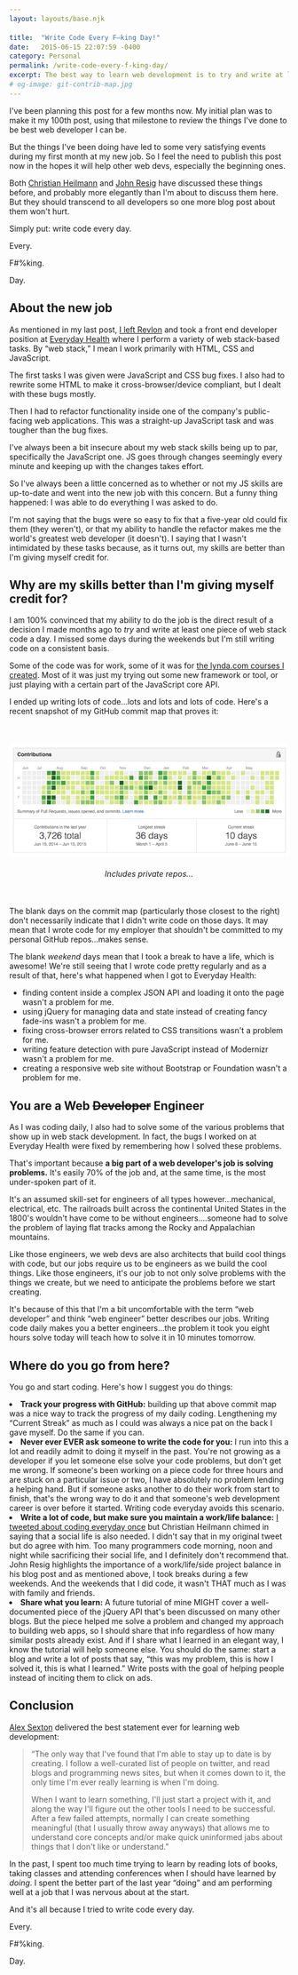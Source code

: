 ```yaml
---
layout: layouts/base.njk

title:  "Write Code Every F–king Day!"
date:   2015-06-15 22:07:59 -0400
category: Personal
permalink: /write-code-every-f-king-day/
excerpt: The best way to learn web development is to try and write at least one piece of code a day, especially if the code is JavaScript.
# og-image: git-contrib-map.jpg
---
```

<p>I've been planning this post for a few months now. My initial plan was to make it my 100th post, using that milestone to review the things I've done to be best web developer I can be.</p><p>But the things I've been doing have led to some very satisfying events during my first month at my new job. So I feel the need to publish this post now in the hopes it will help other web devs, especially the beginning ones.</p><p>Both <a href="http://christianheilmann.com/2013/05/10/justcode" alt="Read '#JUSTCODE' by Christian Heilmann">Christian Heilmann</a> and <a href="http://ejohn.org/blog/write-code-every-day/" alt="Read 'Write Code Every Day' by John Resig">John Resig</a> have discussed these things before, and probably more elegantly than I'm about to discuss them here. But they should transcend to all developers so one more blog post about them won't hurt.</p><p>Simply put: write code every day.</p><p>Every.</p><p>F#%king.</p><p>Day.</p><h2>About the new job</h2><p>As mentioned in my last post, <a href="http://kaidez.com/revlon/" alt="Read about kaidez leaving Revlon">I left Revlon</a> and took a front end developer position at <a href="http://www.everydayhealth.com/" alt="Visit Everyday Health">Everyday Health</a> where I perform a variety of web stack-based tasks. By &#8220;web stack,&#8221; I mean I work primarily with HTML, CSS and JavaScript.</p><p>The first tasks I was given were JavaScript and CSS bug fixes. I also had to rewrite some HTML to make it cross-browser/device compliant, but I dealt with these bugs mostly.</p><p>Then I had to refactor functionality inside one of the company's public-facing web applications. This was a straight-up JavaScript task and was tougher than the bug fixes.</p><p>I've always been a bit insecure about my web stack skills being up to par, specifically the JavaScript one. JS goes through changes seemingly every minute and keeping up with the changes takes effort.</p><p>So I've always been a little concerned as to whether or not my JS skills are up-to-date and went into the new job with this concern. But a funny thing happened: I was able to do everything I was asked to do.</p><p>I'm not saying that the bugs were so easy to fix that a five-year old could fix them (they weren't), or that my ability to handle the refactor makes me the world's greatest web developer (it doesn't). I saying that I wasn't intimidated by these tasks because, as it turns out, my skills are better than I'm giving myself credit for.</p><h2>Why are my skills better than I'm giving myself credit for?</h2><p>I am 100% convinced that my ability to do the job is the direct result of a decision I made months ago to <em>try</em> and write at least one piece of web stack code a day. I missed some days during the weekends but I'm still writing code on a consistent basis.</p><p>Some of the code was for work, some of it was for <a href="http://kaidez.com/lynda-kaidez/" alt="Read about the lynda.com courses I created">the lynda.com courses I created</a>. Most of it was just my trying out some new framework or tool, or just playing with a certain part of the JavaScript core API.</p><p>I ended up writing lots of code&#8230;lots and lots and lots of code. Here's a recent snapshot of my GitHub commit map that proves it:</p> <figure style="text-align: center; margin:50px auto;"> <img src="/img/git-contrib-map.jpg" class="post-pic" alt="kaidez GitHub Contribution Map"/></p> <figcaption style="margin:20px auto 0;"><em>Includes private repos&#8230;</em></figcaption> </figure><p>The blank days on the commit map (particularly those closest to the right) don't necessarily indicate that I didn't write code on those days. It may mean that I wrote code for my employer that shouldn't be committed to my personal GitHub repos&#8230;makes sense.</p><p>The blank <em>weekend</em> days mean that I took a break to have a life, which is awesome! We're still seeing that I wrote code pretty regularly and as a result of that, here's what happened when I got to Everyday Health:</p><ul><li class="post-list-item">finding content inside a complex JSON API and loading it onto the page wasn't a problem for me.</li><li class="post-list-item">using jQuery for managing data and state instead of creating fancy fade-ins wasn't a problem for me.</li><li class="post-list-item">fixing cross-browser errors related to CSS transitions wasn't a problem for me.</li><li class="post-list-item">writing feature detection with pure JavaScript instead of Modernizr wasn't a problem for me.</li><li class="post-list-item">creating a responsive web site without Bootstrap or Foundation wasn't a problem for me.</li></ul><h2>You are a Web <del>Developer</del> Engineer</h2><p>As I was coding daily, I also had to solve some of the various problems that show up in web stack development. In fact, the bugs I worked on at Everyday Health were fixed by remembering how I solved these problems.</p><p>That's important because <strong>a big part of a web developer's job is solving problems.</strong> It's easily 70% of the job and, at the same time, is the most under-spoken part of it.</p><p>It's an assumed skill-set for engineers of all types however&#8230;mechanical, electrical, etc. The railroads built across the continental United States in the 1800's wouldn't have come to be without engineers&#8230;.someone had to solve the problem of laying flat tracks among the Rocky and Appalachian mountains.</p><p>Like those engineers, we web devs are also architects that build cool things with code, but our jobs require us to be engineers as we build the cool things. Like those engineers, it's our job to not only solve problems with the things we create, but we need to anticipate the problems before we start creating.</p><p>It's because of this that I'm a bit uncomfortable with the term &#8220;web developer&#8221; and think &#8220;web engineer&#8221; better describes our jobs. Writing code daily makes you a better engineers&#8230;the problem it took you eight hours solve today will teach how to solve it in 10 minutes tomorrow.</p><h2>Where do you go from here?</h2><p>You go and start coding.  Here's how I suggest you do things:</p><li class="post-list-item"><strong>Track your progress with GitHub:</strong> building up that above commit map was a nice way to track the progress of my daily coding.  Lengthening my &#8220;Current Streak&#8221; as much as I could was always a nice pat on the back I gave myself. Do the same if you can.</li><li class="post-list-item"><strong>Never ever EVER ask someone to write the code for you:</strong> I run into this a lot and readily admit to doing it myself in the past. You're not growing as a developer if you let someone else solve your code problems, but don't get me wrong. If someone's been working on a piece code for three hours and are stuck on a particular issue or two, I have absolutely no problem lending a helping hand. But if someone asks another to do their work from start to finish, that's the wrong way to do it and that someone's web development career is over before it started. Writing code everyday avoids this scenario.</li><li class="post-list-item"><strong>Write a lot of code, but make sure you maintain a work/life balance:</strong> <a href="https://twitter.com/kaidez/status/596670528515104768">I tweeted about coding everyday once</a> but Christian Heilmann chimed in saying that a social life is also needed. I didn't say that in my original tweet but do agree with him. Too many programmers code morning, noon and night while sacrificing their social life, and I definitely don't recommend that. John Resig highlights the importance of a work/life/side project balance in his blog post and as mentioned above, I took breaks during a few weekends. And the weekends that I did code, it wasn't THAT much as I was with family and friends.</li><li class="post-list-item"><strong>Share what you learn:</strong> A future tutorial of mine MIGHT cover a well-documented piece of the jQuery API that's been discussed on many other blogs. But the piece helped me solve a problem and changed my approach to building web apps, so I should share that info regardless of how many similar posts already exist. And if I share what I learned in an elegant way, I know the tutorial will help someone else. You should do the same: start a blog and write a lot of posts that say, &#8220;this was my problem, this is how I solved it, this is what I learned.&#8221; Write posts with the goal of helping people instead of inciting them to click on ads.</li><h2>Conclusion</h2><p><a href="https://twitter.com/SlexAxton" alt="Visit Alex Sexton on Twitter">Alex Sexton</a> delivered the best statement ever for learning web development:</p>

<blockquote>
<p>
&#8220;The only way that I've found that I'm able to stay up to date is by creating. I follow a well-curated list of people on twitter, and read blogs and programming news sites, but when it comes down to it, the only time I'm ever really learning is when I'm doing.</p>

<p>When I want to learn something, I'll just start a project with it, and along the way I'll figure out the other tools I need to be successful. After a few failed attempts, normally I can create something meaningful (that I usually throw away anyways) that allows me to understand core concepts and/or make quick uninformed jabs about things that I don't like or understand.&#8221;
</p>
</blockquote>

In the past, I spent too much time trying to learn by reading lots of books, taking classes and attending conferences when I should have learned by <em>doing</em>. I spent the better part of the last year &#8220;doing&#8221; and am performing well at a job that I was nervous about at the start.</p>

<p>And it's all because I tried to write code every day.</p>

<p>Every.</p>

<p>F#%king.</p>

<p>Day.</p>